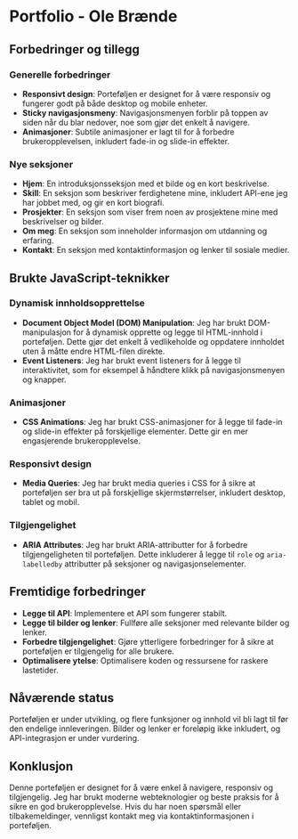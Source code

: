 # Portfolio - Ole Brænde

## Forbedringer og tillegg

### Generelle forbedringer
- **Responsivt design**: Porteføljen er designet for å være responsiv og fungerer godt på både desktop og mobile enheter.
- **Sticky navigasjonsmeny**: Navigasjonsmenyen forblir på toppen av siden når du blar nedover, noe som gjør det enkelt å navigere.
- **Animasjoner**: Subtile animasjoner er lagt til for å forbedre brukeropplevelsen, inkludert fade-in og slide-in effekter.

### Nye seksjoner
- **Hjem**: En introduksjonsseksjon med et bilde og en kort beskrivelse.
- **Skill**: En seksjon som beskriver ferdighetene mine, inkludert API-ene jeg har jobbet med, og gir en kort biografi.
- **Prosjekter**: En seksjon som viser frem noen av prosjektene mine med beskrivelser og bilder.
- **Om meg**: En seksjon som inneholder informasjon om utdanning og erfaring.
- **Kontakt**: En seksjon med kontaktinformasjon og lenker til sosiale medier.

## Brukte JavaScript-teknikker

### Dynamisk innholdsopprettelse
- **Document Object Model (DOM) Manipulation**: Jeg har brukt DOM-manipulasjon for å dynamisk opprette og legge til HTML-innhold i porteføljen. Dette gjør det enkelt å vedlikeholde og oppdatere innholdet uten å måtte endre HTML-filen direkte.
- **Event Listeners**: Jeg har brukt event listeners for å legge til interaktivitet, som for eksempel å håndtere klikk på navigasjonsmenyen og knapper.

### Animasjoner
- **CSS Animations**: Jeg har brukt CSS-animasjoner for å legge til fade-in og slide-in effekter på forskjellige elementer. Dette gir en mer engasjerende brukeropplevelse.

### Responsivt design
- **Media Queries**: Jeg har brukt media queries i CSS for å sikre at porteføljen ser bra ut på forskjellige skjermstørrelser, inkludert desktop, tablet og mobil.

### Tilgjengelighet
- **ARIA Attributes**: Jeg har brukt ARIA-attributter for å forbedre tilgjengeligheten til porteføljen. Dette inkluderer å legge til `role` og `aria-labelledby` attributter på seksjoner og navigasjonselementer.

## Fremtidige forbedringer
- **Legge til API**: Implementere et API som fungerer stabilt.
- **Legge til bilder og lenker**: Fullføre alle seksjoner med relevante bilder og lenker.
- **Forbedre tilgjengelighet**: Gjøre ytterligere forbedringer for å sikre at porteføljen er tilgjengelig for alle brukere.
- **Optimalisere ytelse**: Optimalisere koden og ressursene for raskere lastetider.

## Nåværende status
Porteføljen er under utvikling, og flere funksjoner og innhold vil bli lagt til før den endelige innleveringen. Bilder og lenker er foreløpig ikke inkludert, og API-integrasjon er under vurdering.

## Konklusjon
Denne porteføljen er designet for å være enkel å navigere, responsiv og tilgjengelig. Jeg har brukt moderne webteknologier og beste praksis for å sikre en god brukeropplevelse. Hvis du har noen spørsmål eller tilbakemeldinger, vennligst kontakt meg via kontaktinformasjonen i porteføljen.

